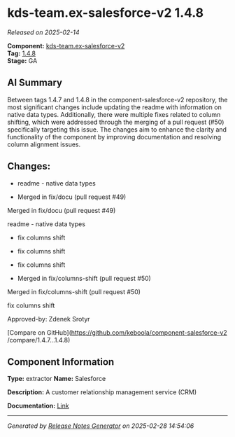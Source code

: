 #  kds-team.ex-salesforce-v2 1.4.8

_Released on 2025-02-14_

**Component:** [kds-team.ex-salesforce-v2](https://github.com/keboola/component-salesforce-v2)  
**Tag:** [1.4.8](https://github.com/keboola/component-salesforce-v2/releases/tag/1.4.8)  
**Stage:** GA


## AI Summary
Between tags 1.4.7 and 1.4.8 in the component-salesforce-v2 repository, the most significant changes include updating the readme with information on native data types. Additionally, there were multiple fixes related to column shifting, which were addressed through the merging of a pull request (#50) specifically targeting this issue. The changes aim to enhance the clarity and functionality of the component by improving documentation and resolving column alignment issues.



## Changes:


- readme - native data types 




- Merged in fix/docu (pull request #49) 

Merged in fix/docu (pull request #49)

readme - native data types




- fix columns shift 




- fix columns shift 




- fix columns shift 




- Merged in fix/columns-shift (pull request #50) 

Merged in fix/columns-shift (pull request #50)

fix columns shift

Approved-by: Zdenek Srotyr




[Compare on GitHub](https://github.com/keboola/component-salesforce-v2
/compare/1.4.7...1.4.8)



## Component Information
**Type:** extractor
**Name:** Salesforce

**Description:** A customer relationship management service (CRM) 


**Documentation:** [Link](https://help.keboola.com/components/extractors/marketing-sales/salesforce/)



---
_Generated by [Release Notes Generator](https://github.com/keboola/release-notes-generator)
on 2025-02-28 14:54:06_